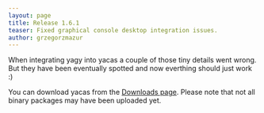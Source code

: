 ```yaml
---
layout: page
title: Release 1.6.1
teaser: Fixed graphical console desktop integration issues.
author: grzegorzmazur
---
```


When integrating yagy into yacas a couple of those tiny details went
wrong. But they have been eventually spotted and now everthing should
just work :)

You can download yacas from the [Downloads
page](/getting_started/downloads). Please note that not all binary
packages may have been uploaded yet.

